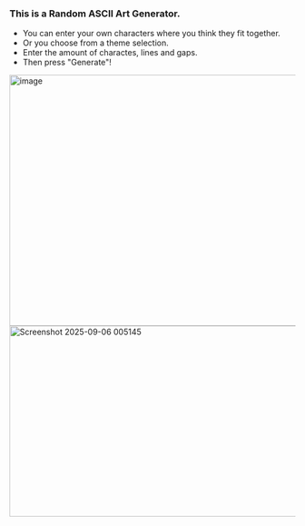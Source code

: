 ### This is a Random ASCII Art Generator.<br>
<ul>
<li>You can enter your own characters where you think they fit together.</li>
<li>Or you choose from a theme selection.</li>
<li>Enter the amount of charactes, lines and gaps.</li>
<li>Then press "Generate"!</li>
</ul>

<img width="936" height="442" alt="image" src="https://github.com/user-attachments/assets/fa1e944e-0a55-4952-a93e-a2606e1259fb" />
<img width="934" height="336" alt="Screenshot 2025-09-06 005145" src="https://github.com/user-attachments/assets/ae9359eb-a9ce-4651-a50e-8442338e6c55" />


